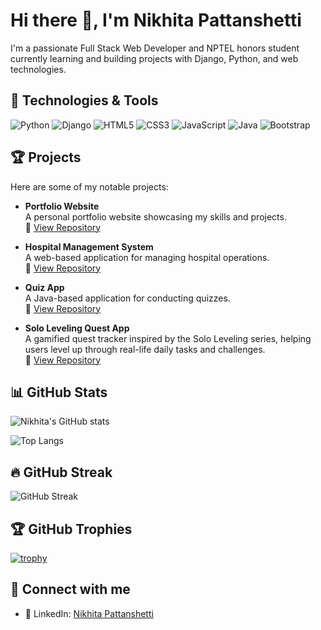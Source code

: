 # Hi there 👋, I'm Nikhita Pattanshetti

I'm a passionate Full Stack Web Developer and NPTEL honors student currently learning and building projects with Django, Python, and web technologies.

## 🔧 Technologies & Tools
![Python](https://img.shields.io/badge/-Python-3776AB?style=flat&logo=python&logoColor=white)
![Django](https://img.shields.io/badge/-Django-092E20?style=flat&logo=django&logoColor=white)
![HTML5](https://img.shields.io/badge/-HTML5-E34F26?style=flat&logo=html5&logoColor=white)
![CSS3](https://img.shields.io/badge/-CSS3-1572B6?style=flat&logo=css3)
![JavaScript](https://img.shields.io/badge/-JavaScript-F7DF1E?style=flat&logo=javascript&logoColor=black)
![Java](https://img.shields.io/badge/-Java-007396?style=flat&logo=java&logoColor=white)
![Bootstrap](https://img.shields.io/badge/-Bootstrap-563D7C?style=flat&logo=bootstrap)

## 🏆 Projects

Here are some of my notable projects:

- **Portfolio Website**  
  A personal portfolio website showcasing my skills and projects.  
  🔗 [View Repository](https://github.com/Nikhhh14/Portfolio)

- **Hospital Management System**  
  A web-based application for managing hospital operations.  
  🔗 [View Repository](https://github.com/Nikhhh14/Hospital-Management-System)

- **Quiz App**  
  A Java-based application for conducting quizzes.  
  🔗 [View Repository](https://github.com/Nikhhh14/Quiz-App)

- **Solo Leveling Quest App**  
  A gamified quest tracker inspired by the Solo Leveling series, helping users level up through real-life daily tasks and challenges.  
  🔗 [View Repository](https://github.com/Nikhhh14/Solo-Leveling-Quest-App)

## 📊 GitHub Stats

![Nikhita's GitHub stats](https://github-readme-stats.vercel.app/api?username=Nikhhh14&show_icons=true&theme=radical)

![Top Langs](https://github-readme-stats.vercel.app/api/top-langs/?username=Nikhhh14&layout=compact&theme=radical)

## 🔥 GitHub Streak

![GitHub Streak](https://streak-stats.demolab.com?user=Nikhhh14&theme=radical&date_format=M%20j%5B%2C%20Y%5D)

## 🏆 GitHub Trophies

[![trophy](https://github-profile-trophy.vercel.app/?username=Nikhhh14&theme=radical&margin-w=10&no-frame=true)](https://github.com/ryo-ma/github-profile-trophy)

## 🔗 Connect with me

- 💼 LinkedIn: [Nikhita Pattanshetti](https://www.linkedin.com/in/nikhita-pattanshetti-03827127b)
